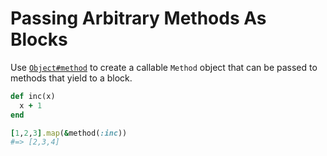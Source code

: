 # Passing Arbitrary Methods As Blocks

Use
[`Object#method`](http://ruby-doc.org/core-1.8.7/Object.html#method-i-method)
to create a callable `Method` object that can be passed to methods
that yield to a block.

```ruby
def inc(x)
  x + 1
end

[1,2,3].map(&method(:inc))
#=> [2,3,4]
```
